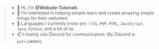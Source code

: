 > - 👋 Hi, I’m **@Website-Tutorials**
> - 👀 I’m interested in helping people learn and create amazing simple things for their websites!
> - 🧠 Languages I currently know are - `CSS`, `PHP`, `HTML`, `JavaScript`, `Java`, `Python`, and a bit of `GO`.
> - 📫 I mainly use Discord for communication. My Discord is ``putrid#0001``

<!---
Website-Tutorials/Website-Tutorials is a ✨ special ✨ repository because its `README.md` (this file) appears on your GitHub profile.
You can click the Preview link to take a look at your changes.
--->
